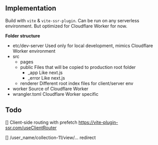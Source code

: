 ## Implementation
Build with `vite` & `vite-ssr-plugin`. Can be run on any serverless environment.
But optimized for Cloudflare Worker for now.

**Folder structure**
- etc/dev-server        Used only for local development, mimics Cloudflare Worker environment
- src
    - pages
    - public            Files that will be copied to production root folder
        - _app          Like next.js
        - _error        Like next.js
    - renderer          Different root index files for client/server env
- worker                Source of Cloudflare Worker
- wrangler.toml         Cloudflare Worker specific

## Todo
[] Client-side routing with prefetch https://vite-plugin-ssr.com/useClientRouter

[] /user_name/collection-11/view/... redirect